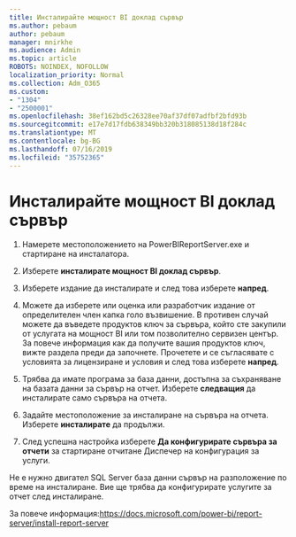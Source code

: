 ```yaml
---
title: Инсталирайте мощност BI доклад сървър
ms.author: pebaum
author: pebaum
manager: mnirkhe
ms.audience: Admin
ms.topic: article
ROBOTS: NOINDEX, NOFOLLOW
localization_priority: Normal
ms.collection: Adm_O365
ms.custom:
- "1304"
- "2500001"
ms.openlocfilehash: 38ef162bd5c26328ee70af37df07adfbf2bfd93b
ms.sourcegitcommit: e17e7d17fdb638349bb320b318085138d18f284c
ms.translationtype: MT
ms.contentlocale: bg-BG
ms.lasthandoff: 07/16/2019
ms.locfileid: "35752365"
---
```

# <a name="install-power-bi-report-server"></a>Инсталирайте мощност BI доклад сървър

1. Намерете местоположението на PowerBIReportServer.exe и стартиране на инсталатора.

2. Изберете **инсталирате мощност BI доклад сървър**.

3. Изберете издание да инсталирате и след това изберете **напред**.

4. Можете да изберете или оценка или разработчик издание от определителен член капка голо възвишение.  В противен случай можете да въведете продуктов ключ за сървъра, който сте закупили от услугата на мощност BI или том позволително сервизен център. За повече информация как да получите вашия продуктов ключ, вижте раздела преди да започнете. Прочетете и се съгласявате с условията за лицензиране и условия и след това изберете **напред**.

5. Трябва да имате програма за база данни, достъпна за съхраняване на базата данни за сървър на отчет. Изберете **следващия** да инсталирате само сървъра на отчета.

6. Задайте местоположение за инсталиране на сървъра на отчета. Изберете **инсталирате** да продължи.

7. След успешна настройка изберете **Да конфигурирате сървъра за отчети** за стартиране отчитане Диспечер на конфигурация за услуги.

Не е нужно двигател SQL Server база данни сървър на разположение по време на инсталиране. Вие ще трябва да конфигурирате услугите за отчет след инсталиране.

За повече информация:https://docs.microsoft.com/power-bi/report-server/install-report-server
